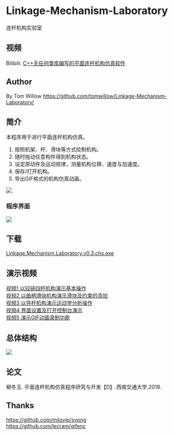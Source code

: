 # Linkage-Mechanism-Laboratory
连杆机构实验室

## 视频

Bilibili: [C++无任何类库编写的平面连杆机构仿真软件](https://www.bilibili.com/video/BV1oE411y7Wr/)

## Author
By Tom Willow
https://github.com/tomwillow/Linkage-Mechanism-Laboratory/

## 简介
本程序用于进行平面连杆机构仿真。

1. 按照机架、杆、滑块等方式绘制机构。
2. 随时拖动任意构件得到机构状态。
3. 设定原动件及运动规律，测量机构位移、速度与加速度。
4. 保存/打开机构。
5. 导出GIF格式的机构仿真动画。

![](https://github.com/tomwillow/Linkage-Mechanism-Laboratory/blob/master/Snap/features.PNG)

### 程序界面

![](https://github.com/tomwillow/Linkage-Mechanism-Laboratory/blob/master/Snap/%E7%A8%8B%E5%BA%8F%E6%80%BB%E4%BD%93%E7%BB%93%E6%9E%841.3_%E7%95%8C%E9%9D%A2%E8%AF%B4%E6%98%8E.png)

## 下载

[Linkage.Mechanism.Laboratory.v0.3.chs.exe](https://github.com/tomwillow/Linkage-Mechanism-Laboratory/releases/download/0.3/Linkage.Mechanism.Laboratory.v0.3.chs.exe)

## 演示视频

[视频1 以铰链四杆机构演示基本操作](https://github.com/tomwillow/Linkage-Mechanism-Laboratory/releases/download/0.3/Demo.Video.1.exe)<br>
[视频2 以曲柄滑块机构演示滑块及约束的添加](https://github.com/tomwillow/Linkage-Mechanism-Laboratory/releases/download/0.3/Demo.Video.2.exe)<br>
[视频3 以导杆机构演示运动学分析操作](https://github.com/tomwillow/Linkage-Mechanism-Laboratory/releases/download/0.3/Demo.Video.3.exe)<br>
[视频4 界面设置及打开控制台演示](https://github.com/tomwillow/Linkage-Mechanism-Laboratory/releases/download/0.3/Demo.Video.4.exe)<br>
[视频5 演示GIF动画录制功能](https://github.com/tomwillow/Linkage-Mechanism-Laboratory/releases/download/0.3/Demo.Video.5.exe)<br>

## 总体结构

![](https://github.com/tomwillow/Linkage-Mechanism-Laboratory/blob/master/Snap/%E7%A8%8B%E5%BA%8F%E6%80%BB%E4%BD%93%E7%BB%93%E6%9E%841.3_%E7%BB%93%E6%9E%84%E5%AE%8C%E6%95%B4%E7%89%88.png)

## 论文

柳冬玉. 平面连杆机构仿真程序研究与开发【D】.西南交通大学,2018.

## Thanks

https://github.com/miloyip/svpng<br>
https://github.com/lecram/gifenc
